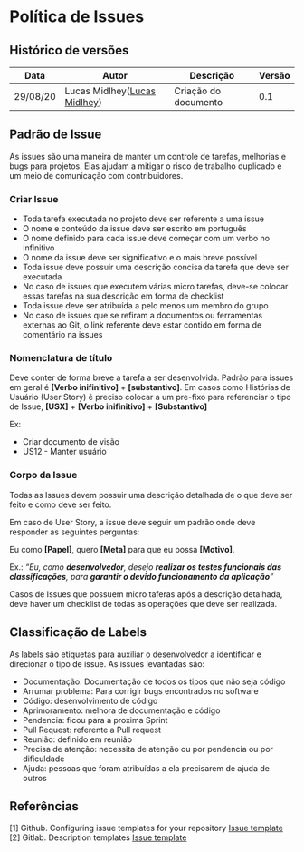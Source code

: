# Política de Issues

## Histórico de versões

| Data     | Autor         | Descrição            | Versão |
| -------- | ------------- | -------------------- | ------ |
| 29/08/20 | Lucas Midlhey(<a target="blank" href="https://github.com/lucasmidlhey">Lucas Midlhey</a>)| Criação do documento | 0.1    |

## Padrão de Issue

As issues são uma maneira de manter um controle de tarefas, melhorias e bugs para projetos. Elas ajudam a mitigar o risco de trabalho duplicado e um meio de comunicação com contribuidores.

### Criar Issue

- Toda tarefa executada no projeto deve ser referente a uma issue
- O nome e conteúdo da issue deve ser escrito em português
- O nome definido para cada issue deve começar com um verbo no infinitivo
- O nome da issue deve ser significativo e o mais breve possível
- Toda issue deve possuir uma descrição concisa da tarefa que deve ser executada
- No caso de issues que executem várias micro tarefas, deve-se colocar essas tarefas na sua descrição em forma de checklist
- Toda issue deve ser atribuída a pelo menos um membro do grupo
- No caso de issues que se refiram a documentos ou ferramentas externas ao Git, o link referente deve estar contido em forma de comentário na issues

### Nomenclatura de título

Deve conter de forma breve a tarefa a ser desenvolvida. Padrão para issues em geral é **[Verbo inifinitivo]** + **[substantivo]**.
Em casos como Histórias de Usuário (User Story) é preciso colocar a um pre-fixo para referenciar o tipo de Issue, **[USX]** + **[Verbo inifinitivo]** + **[Substantivo]**

Ex:

- Criar documento de visão
- US12 - Manter usuário

### Corpo da Issue

Todas as Issues devem possuir uma descrição detalhada de o que deve ser feito e como deve ser feito.

Em caso de User Story, a issue deve seguir um padrão onde deve responder as seguintes perguntas:

Eu como **[Papel]**, quero **[Meta]** para que eu possa **[Motivo]**.

Ex.: _“Eu, como **desenvolvedor**, desejo **realizar os testes funcionais das classificações**, para **garantir o devido funcionamento da aplicação**”_

Casos de Issues que possuem micro taferas após a descrição detalhada, deve haver um checklist de todas as operações que deve ser realizada.

## Classificação de Labels

As labels são etiquetas para auxiliar o desenvolvedor a identificar e direcionar o tipo de issue.
As issues levantadas são:

- Documentação: Documentação de todos os tipos que não seja código
- Arrumar problema: Para corrigir bugs encontrados no software
- Código: desenvolvimento de código
- Aprimoramento: melhora de documentação e código
- Pendencia: ficou para a proxima Sprint
- Pull Request: referente a Pull request
- Reunião: definido em reunião
- Precisa de atenção: necessita de atenção ou por pendencia ou por dificuldade
- Ajuda: pessoas que foram atribuídas a ela precisarem de ajuda de outros

## Referências

[1] Github. Configuring issue templates for your repository [Issue template](https://docs.github.com/en/free-pro-team@latest/github/building-a-strong-community/configuring-issue-templates-for-your-repository)
[2] Gitlab.  Description templates [Issue template](https://docs.gitlab.com/ee/user/project/description_templates.html)
